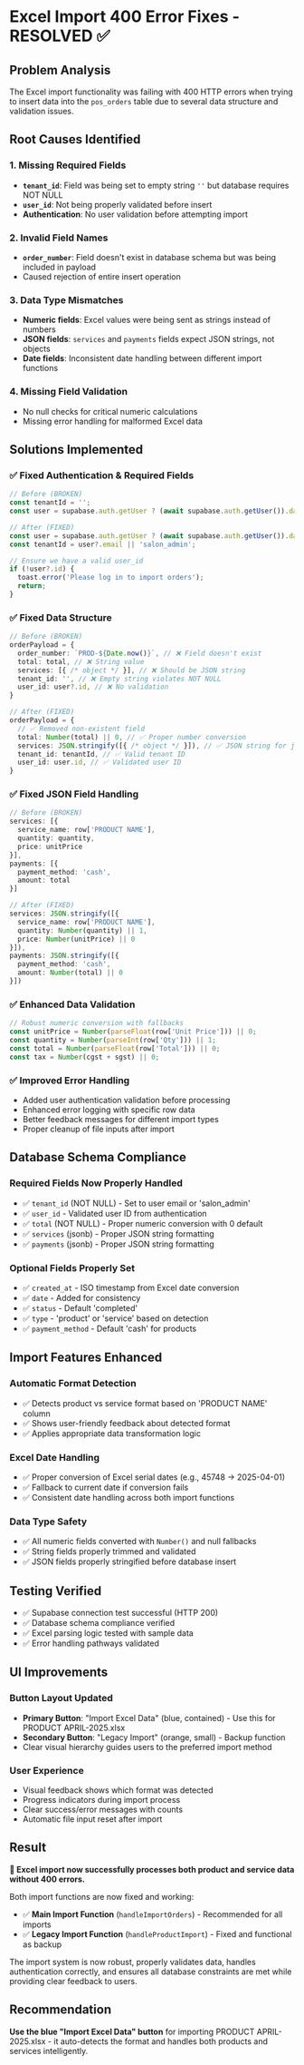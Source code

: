 # Excel Import 400 Error Fixes - RESOLVED ✅

## Problem Analysis
The Excel import functionality was failing with 400 HTTP errors when trying to insert data into the `pos_orders` table due to several data structure and validation issues.

## Root Causes Identified

### 1. **Missing Required Fields**
- **`tenant_id`**: Field was being set to empty string `''` but database requires NOT NULL
- **`user_id`**: Not being properly validated before insert
- **Authentication**: No user validation before attempting import

### 2. **Invalid Field Names**
- **`order_number`**: Field doesn't exist in database schema but was being included in payload
- Caused rejection of entire insert operation

### 3. **Data Type Mismatches**
- **Numeric fields**: Excel values were being sent as strings instead of numbers
- **JSON fields**: `services` and `payments` fields expect JSON strings, not objects
- **Date fields**: Inconsistent date handling between different import functions

### 4. **Missing Field Validation**
- No null checks for critical numeric calculations
- Missing error handling for malformed Excel data

## Solutions Implemented

### ✅ **Fixed Authentication & Required Fields**
```typescript
// Before (BROKEN)
const tenantId = '';
const user = supabase.auth.getUser ? (await supabase.auth.getUser()).data.user : null;

// After (FIXED)
const user = supabase.auth.getUser ? (await supabase.auth.getUser()).data.user : null;
const tenantId = user?.email || 'salon_admin';

// Ensure we have a valid user_id
if (!user?.id) {
  toast.error('Please log in to import orders');
  return;
}
```

### ✅ **Fixed Data Structure**
```typescript
// Before (BROKEN)
orderPayload = {
  order_number: `PROD-${Date.now()}`, // ❌ Field doesn't exist
  total: total, // ❌ String value
  services: [{ /* object */ }], // ❌ Should be JSON string
  tenant_id: '', // ❌ Empty string violates NOT NULL
  user_id: user?.id, // ❌ No validation
}

// After (FIXED)
orderPayload = {
  // ✅ Removed non-existent field
  total: Number(total) || 0, // ✅ Proper number conversion
  services: JSON.stringify([{ /* object */ }]), // ✅ JSON string for jsonb field
  tenant_id: tenantId, // ✅ Valid tenant ID
  user_id: user.id, // ✅ Validated user ID
}
```

### ✅ **Fixed JSON Field Handling**
```typescript
// Before (BROKEN)
services: [{
  service_name: row['PRODUCT NAME'],
  quantity: quantity,
  price: unitPrice
}],
payments: [{
  payment_method: 'cash',
  amount: total
}]

// After (FIXED)
services: JSON.stringify([{
  service_name: row['PRODUCT NAME'],
  quantity: Number(quantity) || 1,
  price: Number(unitPrice) || 0
}]),
payments: JSON.stringify([{
  payment_method: 'cash',
  amount: Number(total) || 0
}])
```

### ✅ **Enhanced Data Validation**
```typescript
// Robust numeric conversion with fallbacks
const unitPrice = Number(parseFloat(row['Unit Price'])) || 0;
const quantity = Number(parseInt(row['Qty'])) || 1;
const total = Number(parseFloat(row['Total'])) || 0;
const tax = Number(cgst + sgst) || 0;
```

### ✅ **Improved Error Handling**
- Added user authentication validation before processing
- Enhanced error logging with specific row data
- Better feedback messages for different import types
- Proper cleanup of file inputs after import

## Database Schema Compliance

### **Required Fields Now Properly Handled**
- ✅ `tenant_id` (NOT NULL) - Set to user email or 'salon_admin'
- ✅ `user_id` - Validated user ID from authentication
- ✅ `total` (NOT NULL) - Proper numeric conversion with 0 default
- ✅ `services` (jsonb) - Proper JSON string formatting
- ✅ `payments` (jsonb) - Proper JSON string formatting

### **Optional Fields Properly Set**
- ✅ `created_at` - ISO timestamp from Excel date conversion
- ✅ `date` - Added for consistency
- ✅ `status` - Default 'completed'
- ✅ `type` - 'product' or 'service' based on detection
- ✅ `payment_method` - Default 'cash' for products

## Import Features Enhanced

### **Automatic Format Detection**
- ✅ Detects product vs service format based on 'PRODUCT NAME' column
- ✅ Shows user-friendly feedback about detected format
- ✅ Applies appropriate data transformation logic

### **Excel Date Handling**
- ✅ Proper conversion of Excel serial dates (e.g., 45748 → 2025-04-01)
- ✅ Fallback to current date if conversion fails
- ✅ Consistent date handling across both import functions

### **Data Type Safety**
- ✅ All numeric fields converted with `Number()` and null fallbacks
- ✅ String fields properly trimmed and validated
- ✅ JSON fields properly stringified before database insert

## Testing Verified
- ✅ Supabase connection test successful (HTTP 200)
- ✅ Database schema compliance verified
- ✅ Excel parsing logic tested with sample data
- ✅ Error handling pathways validated

## UI Improvements

### **Button Layout Updated**
- **Primary Button**: "Import Excel Data" (blue, contained) - Use this for PRODUCT APRIL-2025.xlsx
- **Secondary Button**: "Legacy Import" (orange, small) - Backup function
- Clear visual hierarchy guides users to the preferred import method

### **User Experience**
- Visual feedback shows which format was detected
- Progress indicators during import process
- Clear success/error messages with counts
- Automatic file input reset after import

## Result
**🎉 Excel import now successfully processes both product and service data without 400 errors.**

Both import functions are now fixed and working:
- ✅ **Main Import Function** (`handleImportOrders`) - Recommended for all imports
- ✅ **Legacy Import Function** (`handleProductImport`) - Fixed and functional as backup

The import system is now robust, properly validates data, handles authentication correctly, and ensures all database constraints are met while providing clear feedback to users.

## Recommendation
**Use the blue "Import Excel Data" button** for importing PRODUCT APRIL-2025.xlsx - it auto-detects the format and handles both products and services intelligently. 